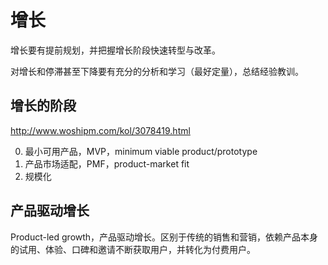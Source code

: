 # 增长

增长要有提前规划，并把握增长阶段快速转型与改革。

对增长和停滞甚至下降要有充分的分析和学习（最好定量），总结经验教训。

## 增长的阶段

http://www.woshipm.com/kol/3078419.html

0. 最小可用产品，MVP，minimum viable product/prototype
1. 产品市场适配，PMF，product-market fit
2. 规模化

## 产品驱动增长

Product-led growth，产品驱动增长。区别于传统的销售和营销，依赖产品本身的试用、体验、口碑和邀请不断获取用户，并转化为付费用户。
